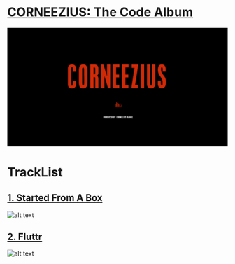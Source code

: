 #   [CORNEEZIUS: The Code Album](http://www.corneezius.com/)

![alt text](https://github.com/Corneezius/corneezius.github.io/blob/master/css/images/corneezius-title.png)

# TrackList

##   [1. Started From A Box](http://www.corneezius.com/started-from-a-box.html)

![alt text](https://github.com/Corneezius/corneezius.github.io/blob/master/css/images/startedmeta.png)

##   [2. Fluttr](https://fluttr.one/)

![alt text](https://github.com/Corneezius/corneezius.github.io/blob/master/css/images/startedmeta.png)







